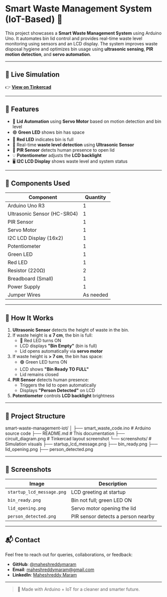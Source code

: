 # Smart Waste Management System (IoT-Based) 🚮

This project showcases a **Smart Waste Management System** using Arduino Uno. It automates bin lid control and provides real-time waste level monitoring using sensors and an LCD display. The system improves waste disposal hygiene and optimizes bin usage using **ultrasonic sensing**, **PIR motion detection**, and **servo automation**.

---

## 🔗 Live Simulation

👉 [**View on Tinkercad**](https://www.tinkercad.com/things/7SXf85Zj3UG-smart-waste-management-iot)

---

## 🚀 Features

- 🚗 **Lid Automation** using **Servo Motor** based on motion detection and bin level
- 🟢 **Green LED** shows bin has space  
- 🔴 **Red LED** indicates bin is full
- 📏 Real-time **waste level detection** using **Ultrasonic Sensor**
- 🧠 **PIR Sensor** detects human presence to open lid
- 💡 **Potentiometer** adjusts the **LCD backlight**
- 🖥️ **I2C LCD Display** shows waste level and system status

---

## 🧰 Components Used

| Component                 | Quantity |
|--------------------------|----------|
| Arduino Uno R3           | 1        |
| Ultrasonic Sensor (HC-SR04) | 1     |
| PIR Sensor               | 1        |
| Servo Motor              | 1        |
| I2C LCD Display (16x2)   | 1        |
| Potentiometer            | 1        |
| Green LED                | 1        |
| Red LED                  | 1        |
| Resistor (220Ω)          | 2        |
| Breadboard (Small)       | 1        |
| Power Supply             | 1        |
| Jumper Wires             | As needed |

---

## 🔌 How It Works

1. **Ultrasonic Sensor** detects the height of waste in the bin.
2. If waste height is **≤ 7 cm**, the bin is full:
   - 🔴 Red LED turns ON
   - LCD displays **"Bin Empty"** (bin is full)
   - Lid opens automatically via **servo motor**
3. If waste height is **> 7 cm**, the bin has space:
   - 🟢 Green LED turns ON
   - LCD shows **"Bin Ready TO FULL"**
   - Lid remains closed
4. **PIR Sensor** detects human presence:
   - Triggers the lid to open automatically
   - Displays **"Person Detected"** on LCD
5. **Potentiometer** controls **LCD backlight** brightness

---

## 📁 Project Structure
smart-waste-management-iot/
│
├── smart_waste_code.ino # Arduino source code
├── README.md # This documentation
├── circuit_diagram.png # Tinkercad layout screenshot
└── screenshots/ # Simulation visuals
├── startup_lcd_message.png
├── bin_ready.png
├── lid_opening.png
├── person_detected.png



---

## 📸 Screenshots

| Image                      | Description                        |
|---------------------------|------------------------------------|
| `startup_lcd_message.png` | LCD greeting at startup            |
| `bin_ready.png`           | Bin not full; green LED ON         |
| `lid_opening.png`         | Servo motor opening the lid        |
| `person_detected.png`     | PIR sensor detects a person nearby |

---

## 📬 Contact

Feel free to reach out for queries, collaborations, or feedback:

- **GitHub**: [@maheshreddymaram](https://github.com/maheshreddymaram)
- **Email**: maheshreddymaram@gmail.com
- **LinkedIn**: [Maheshreddy Maram](https://www.linkedin.com/in/maheshreddymaram)

---

> 🚀 Made with Arduino + IoT for a cleaner and smarter future.
